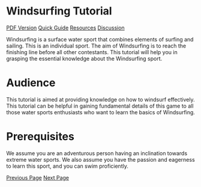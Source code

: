# Windsurfing Tutorial
[PDF Version](../windsurfing/windsurfing_pdf_version.md)
[Quick Guide](../windsurfing/windsurfing_quick_guide.md)
[Resources](../windsurfing/windsurfing_useful_resources.md)
[Discussion](../windsurfing/windsurfing_discussion.md)

Windsurfing is a surface water sport that combines elements of surfing and sailing. This is an individual sport. The aim of Windsurfing is to reach the finishing line before all other contestants. This tutorial will help you in grasping the essential knowledge about the Windsurfing sport.

# Audience
This tutorial is aimed at providing knowledge on how to windsurf effectively. This tutorial can be helpful in gaining fundamental details of this game to all those water sports enthusiasts who want to learn the basics of Windsurfing.

# Prerequisites
We assume you are an adventurous person having an inclination towards extreme water sports. We also assume you have the passion and eagerness to learn this sport, and you can swim proficiently. 


[Previous Page](../windsurfing/index.md) [Next Page](../windsurfing/windsurfing_overview.md) 
